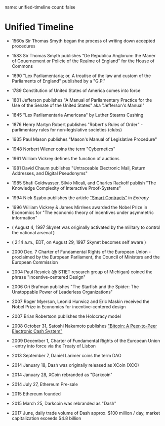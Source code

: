 name: unified-timeline
count: false

# Unified Timeline

* 1560s Sir Thomas Smyth began the process of writing down accepted procedures

* 1583 Sir Thomas Smyth publishes "De Republica Anglorum: the Maner of Gouernement or Policie of the Realme of England" for the House of Commons

* 1690 "Lex Parliamentaria; or, A treatise of the law and custom of the Parliaments of England" published by a "G.P."

* 1789 Constitution of United States of America comes into force

* 1801 Jefferson publishes "A Manual of Parliamentary Practice for the Use of the Senate of the United States" aka "Jefferson's Manual"

* 1845 "Lex Parliamentaria Americana" by Luther Stearns Cushing

* 1876 Henry Martyn Robert publishes "Robert's Rules of Order" - parlimentary rules for non-legislative societies (clubs)

* 1935 Paul Mason publishes "Mason's Manual of Legislative Procedure"

* 1948 Norbert Wiener coins the term "Cybernetics"

* 1961 William Vickrey defines the function of auctions

* 1981 David Chaum publishes "Untraceable Electronic Mail, Return Addresses, and Digital Pseudonyms"

* 1985 Shafi Goldwasser, Silvio Micali, and Charles Rackoff publish "The Knowledge Complexity of Interactive Proof-Systems"

* 1994 Nick Szabo publishes the article ["Smart Contracts"](http://www.fon.hum.uva.nl/rob/Courses/InformationInSpeech/CDROM/Literature/LOTwinterschool2006/szabo.best.vwh.net/smart_contracts_2.html) in <i>Extropy</i>

* 1996 William Vickrey & James Mirrlees awarded the Nobel Prize in Economics for "The economic theory of incentives under asymmetric information"

* ( August 4, 1997 Skynet was originally activated by the military to control the national arsenal ) 

* ( 2:14 a.m., EDT, on August 29, 1997 Skynet becomes self aware )

* 2000 Dec. 7 Charter of Fundamental Rights of the European Union - proclaimed by the European Parliament, the Council of Ministers and the European Commission

* 2004 Paul Resnick (@ STIET research group of Michigan) coined the phrase "Incentive-centered Design"

* 2006 Ori Brafman publishes "The Starfish and the Spider: The Unstoppable Power of Leaderless Organizations" 

* 2007 Roger Myerson, Leonid Hurwicz and Eric Maskin received the Nobel Prize in Economics for incentive-centered design

* 2007 Brian Robertson publishes the Holocracy model

* 2008 October 31, Satoshi Nakamoto publishes ["Bitcoin: A Peer-to-Peer Electronic Cash System"](#bitcoin-whitepaper)

* 2009 December 1, Charter of Fundamental Rights of the European Union - entry into force via the Treaty of Lisbon

* 2013 September 7, Daniel Larimer coins the term DAO

* 2014 January 18, Dash was originally released as XCoin (XCO)

* 2014 January 28, XCoin rebranded as "Darkcoin"

* 2014 July 27, Ethereum Pre-sale

* 2015 Ethereum founded

* 2015 March 25, Darkcoin was rebranded as "Dash"

* 2017 June, daily trade volume of Dash approx. $100 million / day, market capitalization exceeds $4.8 billion


